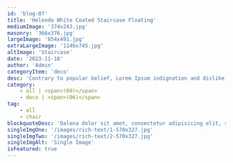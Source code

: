 ```yaml
---
id: 'blog-07'
title: 'Helendo White Coated Staircase Floating'
mediumImage: '374x243.jpg'
masonry: '366x376.jpg'
largeImage: '854x491.jpg'
extraLargeImage: '1146x745.jpg'
altImage: 'Staircase'
date: '2023-11-18'
author: 'Admin'
categoryItem: 'deco'
desc: 'Contrary to popular belief, Lorem Ipsum indignation and dislike men who are so beguiled and demoralized by the charms of pleasure of the moment, so blinded by desire, that they cannot foresee the pain and trouble that are bound to ensue; and equal blame belongs to those who fail in…'
category:
    - all | <span>(09)</span>
    - deco | <span>(06)</span>
tag:
    - all
    - chair
blockquoteDesc: 'Dalena dolor sit amet, consectetur adipisicing elit, sed do eiusmod tempor incididunt ut labore etyt dolore magna aliqua. Ut enim ad minim veniam, quis nostrud exercitation ullamco laboris nisi utino aliquip ex ea commodo consequat.'
singleImgOne: '/images/rich-text/1-570x327.jpg'
singleImgTwo: '/images/rich-text/2-570x327.jpg'
singleImgAlt: 'Single Image'
isFeatured: true
---
```

